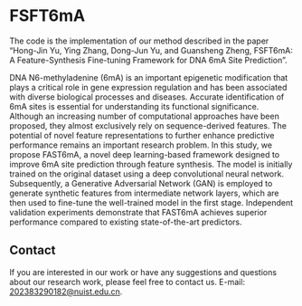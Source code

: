 # FSFT6mA

The code is the implementation of our method described in the paper “Hong-Jin Yu, Ying Zhang, Dong-Jun Yu, and Guansheng Zheng, FSFT6mA: A Feature-Synthesis Fine-tuning Framework for DNA 6mA Site Prediction”.

DNA N6-methyladenine (6mA) is an important epigenetic modification that plays a critical role in gene expression regulation and has been associated with diverse biological processes and diseases. Accurate identification of 6mA sites is essential for understanding its functional significance. Although an increasing number of computational approaches have been proposed, they almost exclusively rely on sequence-derived features. The potential of novel feature representations to further enhance predictive performance remains an important research problem. In this study, we propose FAST6mA, a novel deep learning-based framework designed to improve 6mA site prediction through feature synthesis. The model is initially trained on the original dataset using a deep convolutional neural network. Subsequently, a Generative Adversarial Network (GAN) is employed to generate synthetic features from intermediate network layers, which are then used to fine-tune the well-trained model in the first stage. Independent validation experiments demonstrate that FAST6mA achieves superior performance compared to existing state-of-the-art predictors.

## Contact
If you are interested in our work or have any suggestions and questions about our research work, please feel free to contact us. E-mail: 
202383290182@nuist.edu.cn.
